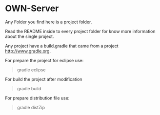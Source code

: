 OWN-Server
==========
Any Folder you find here is a project folder.

Read the README inside to every project folder for know more information about the single project.

Any project have a build.gradle that came from a project http://www.gradle.org.

For prepare the project for eclipse use:
> gradle eclipse

For build the project after modification
> gradle build

For prepare distribution file use:
> gradle distZip

